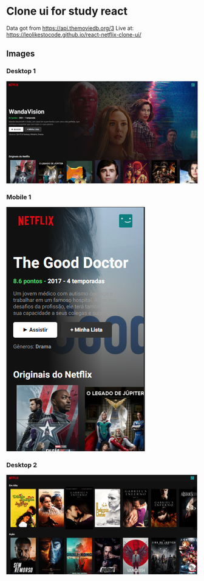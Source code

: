 # Clone ui for study react

Data got from https://api.themoviedb.org/3
Live at: https://leolikestocode.github.io/react-netflix-clone-ui/

## Images

### Desktop 1

![Screenshot01](./imgs/Screenshot01.png "Screenshot01")

### Mobile 1

![Screenshot03](./imgs/Screenshot03.png "Screenshot03") 

### Desktop 2

![Screenshot02](./imgs/Screenshot02.png "Screenshot02")
